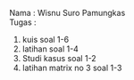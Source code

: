 Nama : Wisnu Suro Pamungkas   
Tugas : 
1. kuis soal 1-6 
2. latihan soal 1-4
3. Studi kasus soal 1-2
4. latihan matrix no 3 soal 1-3